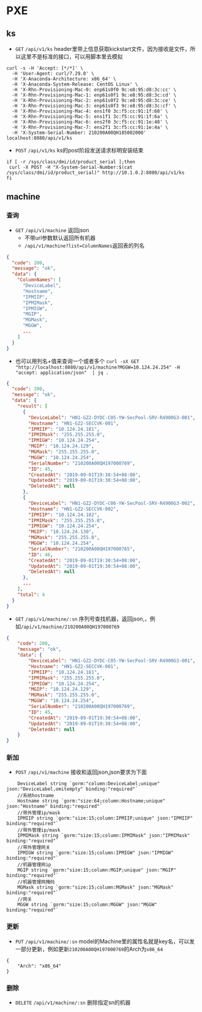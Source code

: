 
# PXE

## ks

- `GET` `/api/v1/ks` header里带上信息获取kickstart文件，因为接收是文件，所以这里不是标准的接口，可以用脚本里去模拟
```
curl -s -H 'Accept: [*/*]' \
  -H 'User-Agent: curl/7.29.0' \
  -H 'X-Anaconda-Architecture: x86_64' \
  -H 'X-Anaconda-System-Release: CentOS Linux' \
  -H 'X-Rhn-Provisioning-Mac-0: enp61s0f0 9c:e8:95:d8:3c:cc' \
  -H 'X-Rhn-Provisioning-Mac-1: enp61s0f1 9c:e8:95:d8:3c:cd' \
  -H 'X-Rhn-Provisioning-Mac-2: enp61s0f2 9c:e8:95:d8:3c:ce' \
  -H 'X-Rhn-Provisioning-Mac-3: enp61s0f3 9c:e8:95:d8:3c:cf' \
  -H 'X-Rhn-Provisioning-Mac-4: ens1f0 3c:f5:cc:91:1f:68' \
  -H 'X-Rhn-Provisioning-Mac-5: ens1f1 3c:f5:cc:91:1f:6a' \
  -H 'X-Rhn-Provisioning-Mac-6: ens2f0 3c:f5:cc:91:1e:48' \
  -H 'X-Rhn-Provisioning-Mac-7: ens2f1 3c:f5:cc:91:1e:4a' \
  -H 'X-System-Serial-Number: 210200A00QH185002000' localhost:8080/api/v1/ks
```

- `POST` `/api/v1/ks` ks的post阶段发送请求标明安装结束
```
if [ -r /sys/class/dmi/id/product_serial ];then
 curl -X POST -H "X-System-Serial-Number:$(cat /sys/class/dmi/id/product_serial)" http://10.1.0.2:8080/api/v1/ks
fi
```

## machine

### 查询
- `GET` `/api/v1/machine` 返回json
  - 不带url参数默认返回所有机器
  - `/api/v1/machine?list=ColumnNames`返回表的列名
```json
{
  "code": 200,
  "message": "ok",
  "data": {
    "ColumnNames": [
      "DeviceLabel",
      "Hostname",
      "IPMIIP",
      "IPMIMask",
      "IPMIGW",
      "MGIP",
      "MGMask",
      "MGGW",
      ...
    ]
  }
}
```
  - 也可以用列名+值来查询一个或者多个 `curl -sX GET "http://localhost:8080/api/v1/machine?MGGW=10.124.24.254" -H "accept: application/json"  | jq .`

```json
{
  "code": 200,
  "message": "ok",
  "data": {
    "result": [
      {
        "DeviceLabel": "HN1-GZ2-DYDC-C05-YW-SecPool-SRV-R4900G3-001",
        "Hostname": "HN1-GZ2-SECCVK-001",
        "IPMIIP": "10.124.24.181",
        "IPMIMask": "255.255.255.0",
        "IPMIGW": "10.124.24.254",
        "MGIP": "10.124.24.129",
        "MGMask": "255.255.255.0",
        "MGGW": "10.124.24.254",
        "SerialNumber": "210200A00QH197000769",
        "ID": 45,
        "CreatedAt": "2019-09-01T19:30:54+08:00",
        "UpdatedAt": "2019-09-01T19:30:54+08:00",
        "DeletedAt": null
      },
      {
        "DeviceLabel": "HN1-GZ2-DYDC-C06-YW-SecPool-SRV-R4900G3-002",
        "Hostname": "HN1-GZ2-SECCVK-002",
        "IPMIIP": "10.124.24.182",
        "IPMIMask": "255.255.255.0",
        "IPMIGW": "10.124.24.254",
        "MGIP": "10.124.24.130",
        "MGMask": "255.255.255.0",
        "MGGW": "10.124.24.254",
        "SerialNumber": "210200A00QH197000765",
        "ID": 46,
        "CreatedAt": "2019-09-01T19:30:54+08:00",
        "UpdatedAt": "2019-09-01T19:30:54+08:00",
        "DeletedAt": null
      },
      ...
    ],
    "total": 4
  }
}
```

- `GET` `/api/v1/machine/:sn` 序列号查找机器，返回json,，例如`/api/v1/machine/210200A00QH197000769`
```json
{
    "code": 200,
    "message": "ok",
    "data": {
        "DeviceLabel": "HN1-GZ2-DYDC-C05-YW-SecPool-SRV-R4900G3-001",
        "Hostname": "HN1-GZ2-SECCVK-001",
        "IPMIIP": "10.124.24.181",
        "IPMIMask": "255.255.255.0",
        "IPMIGW": "10.124.24.254",
        "MGIP": "10.124.24.129",
        "MGMask": "255.255.255.0",
        "MGGW": "10.124.24.254",
        "SerialNumber": "210200A00QH197000769",
        "ID": 45,
        "CreatedAt": "2019-09-01T19:30:54+08:00",
        "UpdatedAt": "2019-09-01T19:30:54+08:00",
        "DeletedAt": null
    }
}
```

### 新加

- `POST` `/api/v1/machine` 接收和返回json,json要求为下面
```
	DeviceLabel string `gorm:"column:DeviceLabel;unique" json:"DeviceLabel,omitempty" binding:"required"`
	//系统hostname
	Hostname string `gorm:"size:64;column:Hostname;unique" json:"Hostname" binding:"required"`
	//带外管理ip/mask
	IPMIIP string `gorm:"size:15;column:IPMIIP;unique" json:"IPMIIP" binding:"required"`
	//带外管理ip/mask
	IPMIMask string `gorm:"size:15;column:IPMIMask" json:"IPMIMask" binding:"required"`
	//带外管理网关
	IPMIGW string `gorm:"size:15;column:IPMIGW" json:"IPMIGW" binding:"required"`
	//机器管理网ip
	MGIP string `gorm:"size:15;column:MGIP;unique" json:"MGIP" binding:"required"`
	//机器管理网掩码
	MGMask string `gorm:"size:15;column:MGMask" json:"MGMask" binding:"required"`
	//网关
	MGGW string `gorm:"size:15;column:MGGW" json:"MGGW" binding:"required"`
```

### 更新

- `PUT` `/api/v1/machine/:sn` model的Machine里的属性名就是key名，可以发一部分更新，例如更新`210200A00QH197000769`的Arch为`x86_64`
```
{
	"Arch": "x86_64"
}
```


### 删除

- `DELETE` `/api/v1/machine/:sn` 删除指定sn的机器

